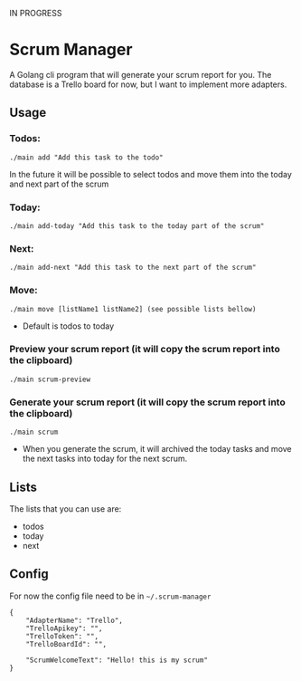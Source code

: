 IN PROGRESS

# Scrum Manager

A Golang cli program that will generate your scrum report for you.
The database is a Trello board for now, but I want to implement more adapters.


## Usage
### Todos:
    ./main add "Add this task to the todo"
In the future it will be possible to select todos and move them into the today and next part of the scrum
### Today:
    ./main add-today "Add this task to the today part of the scrum"
### Next:
    ./main add-next "Add this task to the next part of the scrum"
### Move:
    ./main move [listName1 listName2] (see possible lists bellow)
- Default is todos to today
### Preview your scrum report (it will copy the scrum report into the clipboard)
    ./main scrum-preview
### Generate your scrum report (it will copy the scrum report into the clipboard)
    ./main scrum
- When you generate the scrum, it will archived the today tasks and move the next tasks into today for the next scrum.

## Lists
The lists that you can use are:
- todos
- today
- next
## Config
For now the config file need to be in `~/.scrum-manager`
```
{
	"AdapterName": "Trello",
	"TrelloApikey": "",
	"TrelloToken": "",
	"TrelloBoardId": "",

	"ScrumWelcomeText": "Hello! this is my scrum"
}
```
